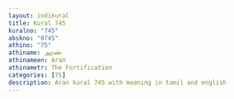 ```yaml
---
layout: indikural
title: Kural 745
kuralno: "745"
abskno: "0745"
athino: "75"
athiname: அரண்
athinameen: Aran
athinametr: The Fortification
categories: [75]
description: Aran kural 745 with meaning in tamil and english 
---
```


